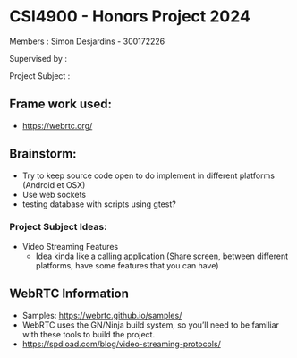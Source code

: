 # CSI4900 - Honors Project 2024
Members : Simon Desjardins - 300172226

Supervised by :

Project Subject : 

## Frame work used:
- https://webrtc.org/ 


## Brainstorm:
- Try to keep source code open to do implement in different platforms (Android et OSX)
- Use web sockets 
- testing database with scripts using gtest? 

### Project Subject Ideas: 
- Video Streaming Features
    - Idea kinda like a calling application (Share screen, between different platforms, have some features that you can have)

## WebRTC Information
- Samples: https://webrtc.github.io/samples/
- WebRTC uses the GN/Ninja build system, so you’ll need to be familiar with these tools to build the project.
- https://spdload.com/blog/video-streaming-protocols/